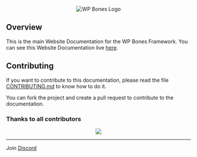 <p align="center">
  <img src="https://github.com/wpbones/WPBones/assets/432181/13e0e825-9b0d-44c2-a77d-1baad88a1070" alt="WP Bones Logo" />
</p>

## Overview

This is the main Website Documentation for the WP Bones Framework. You can see this Website Documentation live [here](https://wpbones.com/).

## Contributing

If you want to contribute to this documentation, please read the file [CONTRIBUTING.md](CONTRIBUTING.md) to know how to do it.

You can fork the project and create a pull request to contribute to the documentation.

### Thanks to all contributors

<div align="center">
  <a href="https://github.com/wpbones/website-docs/graphs/contributors">
    <img src="https://contrib.rocks/image?repo=wpbones/website-docs" />
  </a>
</div>

---
Join [Discord](https://discord.gg/5bdVyycU8F)

